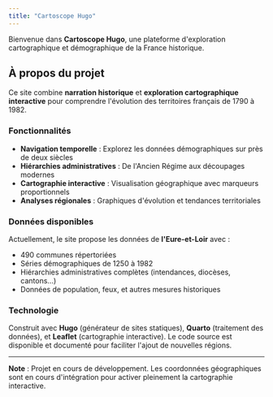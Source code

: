 ```yaml
---
title: "Cartoscope Hugo"
---
```


Bienvenue dans **Cartoscope Hugo**, une plateforme d'exploration cartographique et démographique de la France historique.

## À propos du projet

Ce site combine **narration historique** et **exploration cartographique interactive** pour comprendre l'évolution des territoires français de 1790 à 1982.

### Fonctionnalités

- **Navigation temporelle** : Explorez les données démographiques sur près de deux siècles
- **Hiérarchies administratives** : De l'Ancien Régime aux découpages modernes
- **Cartographie interactive** : Visualisation géographique avec marqueurs proportionnels
- **Analyses régionales** : Graphiques d'évolution et tendances territoriales

### Données disponibles

Actuellement, le site propose les données de **l'Eure-et-Loir** avec :
- 490 communes répertoriées
- Séries démographiques de 1250 à 1982
- Hiérarchies administratives complètes (intendances, diocèses, cantons...)
- Données de population, feux, et autres mesures historiques

### Technologie

Construit avec **Hugo** (générateur de sites statiques), **Quarto** (traitement des données), et **Leaflet** (cartographie interactive). Le code source est disponible et documenté pour faciliter l'ajout de nouvelles régions.

---

**Note** : Projet en cours de développement. Les coordonnées géographiques sont en cours d'intégration pour activer pleinement la cartographie interactive.
